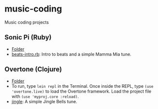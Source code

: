 # music-coding
Music coding projects

## Sonic Pi (Ruby)
* [Folder](https://github.com/jiinjeong/music-coding/tree/main/sonic-pi)
* [beats-intro.rb](https://github.com/jiinjeong/music-coding/blob/main/sonic-pi/beats_intro.rb): Intro to beats and a simple Mamma Mia tune.

## Overtone (Clojure)
* [Folder](https://github.com/jiinjeong/music-coding/tree/main/overtone)
* To run, type `lein repl` in the Terminal. Once inside the REPL, type `(use 'overtone.live)` to load the Overtone framework. Load the project file with `(use 'myproj.core :reload)`.
* [jingle](https://github.com/jiinjeong/music-coding/tree/main/overtone/jingle): A simple Jingle Bells tune.
